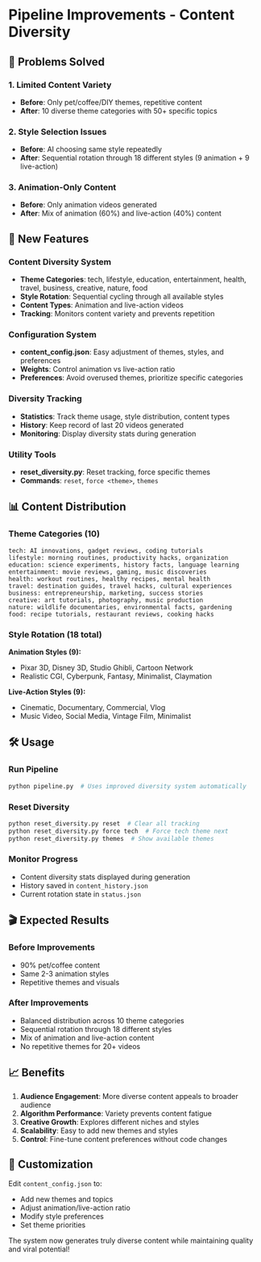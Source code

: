 # Pipeline Improvements - Content Diversity

## 🎯 Problems Solved

### 1. **Limited Content Variety**
- **Before**: Only pet/coffee/DIY themes, repetitive content
- **After**: 10 diverse theme categories with 50+ specific topics

### 2. **Style Selection Issues** 
- **Before**: AI choosing same style repeatedly
- **After**: Sequential rotation through 18 different styles (9 animation + 9 live-action)

### 3. **Animation-Only Content**
- **Before**: Only animation videos generated
- **After**: Mix of animation (60%) and live-action (40%) content

## 🚀 New Features

### **Content Diversity System**
- **Theme Categories**: tech, lifestyle, education, entertainment, health, travel, business, creative, nature, food
- **Style Rotation**: Sequential cycling through all available styles
- **Content Types**: Animation and live-action videos
- **Tracking**: Monitors content variety and prevents repetition

### **Configuration System**
- **content_config.json**: Easy adjustment of themes, styles, and preferences
- **Weights**: Control animation vs live-action ratio
- **Preferences**: Avoid overused themes, prioritize specific categories

### **Diversity Tracking**
- **Statistics**: Track theme usage, style distribution, content types
- **History**: Keep record of last 20 videos generated
- **Monitoring**: Display diversity stats during generation

### **Utility Tools**
- **reset_diversity.py**: Reset tracking, force specific themes
- **Commands**: `reset`, `force <theme>`, `themes`

## 📊 Content Distribution

### **Theme Categories (10)**
```
tech: AI innovations, gadget reviews, coding tutorials
lifestyle: morning routines, productivity hacks, organization  
education: science experiments, history facts, language learning
entertainment: movie reviews, gaming, music discoveries
health: workout routines, healthy recipes, mental health
travel: destination guides, travel hacks, cultural experiences
business: entrepreneurship, marketing, success stories
creative: art tutorials, photography, music production
nature: wildlife documentaries, environmental facts, gardening
food: recipe tutorials, restaurant reviews, cooking hacks
```

### **Style Rotation (18 total)**
**Animation Styles (9):**
- Pixar 3D, Disney 3D, Studio Ghibli, Cartoon Network
- Realistic CGI, Cyberpunk, Fantasy, Minimalist, Claymation

**Live-Action Styles (9):**
- Cinematic, Documentary, Commercial, Vlog
- Music Video, Social Media, Vintage Film, Minimalist

## 🛠️ Usage

### **Run Pipeline**
```bash
python pipeline.py  # Uses improved diversity system automatically
```

### **Reset Diversity**
```bash
python reset_diversity.py reset  # Clear all tracking
python reset_diversity.py force tech  # Force tech theme next
python reset_diversity.py themes  # Show available themes
```

### **Monitor Progress**
- Content diversity stats displayed during generation
- History saved in `content_history.json`
- Current rotation state in `status.json`

## 🎬 Expected Results

### **Before Improvements**
- 90% pet/coffee content
- Same 2-3 animation styles
- Repetitive themes and visuals

### **After Improvements**  
- Balanced distribution across 10 theme categories
- Sequential rotation through 18 different styles
- Mix of animation and live-action content
- No repetitive themes for 20+ videos

## 📈 Benefits

1. **Audience Engagement**: More diverse content appeals to broader audience
2. **Algorithm Performance**: Variety prevents content fatigue
3. **Creative Growth**: Explores different niches and styles
4. **Scalability**: Easy to add new themes and styles
5. **Control**: Fine-tune content preferences without code changes

## 🔧 Customization

Edit `content_config.json` to:
- Add new themes and topics
- Adjust animation/live-action ratio
- Modify style preferences
- Set theme priorities

The system now generates truly diverse content while maintaining quality and viral potential!